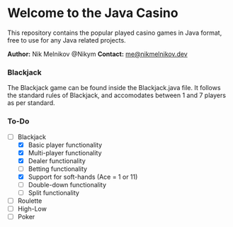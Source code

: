 # Welcome to the Java Casino
This repository contains the popular played casino games in Java format, free to use for 
any Java related projects.

**Author:** Nik Melnikov @Nikym
**Contact:** me@nikmelnikov.dev

### Blackjack
The Blackjack game can be found inside the Blackjack.java file. It follows the standard rules
of Blackjack, and accomodates between 1 and 7 players as per standard.

### To-Do
- [ ] Blackjack
    - [x] Basic player functionality
    - [x] Multi-player functionality
    - [x] Dealer functionality
    - [ ] Betting functionality
    - [x] Support for soft-hands (Ace = 1 or 11)
    - [ ] Double-down functionality
    - [ ] Split functionality
- [ ] Roulette 
- [ ] High-Low
- [ ] Poker